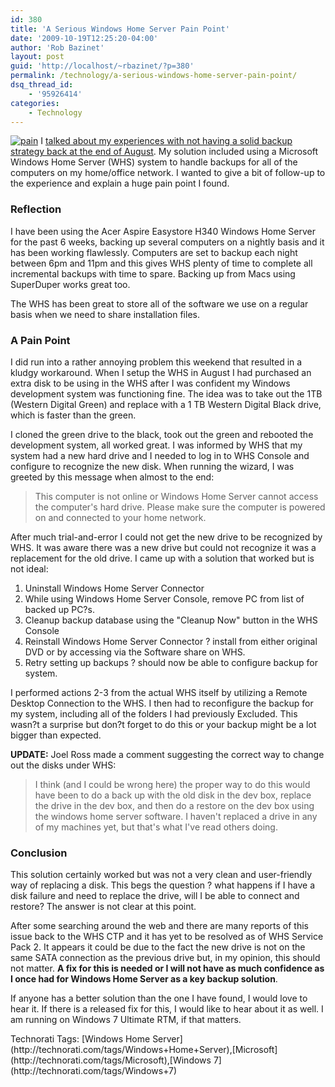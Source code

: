 ```yaml
---
id: 380
title: 'A Serious Windows Home Server Pain Point'
date: '2009-10-19T12:25:20-04:00'
author: 'Rob Bazinet'
layout: post
guid: 'http://localhost/~rbazinet/?p=380'
permalink: /technology/a-serious-windows-home-server-pain-point/
dsq_thread_id:
    - '95926414'
categories:
    - Technology
---
```


[![pain](https://accidentaltechnologist.com/files/media/image/WindowsLiveWriter/WindowsHomeServerPainPoint_9B8B/pain_thumb.jpg "pain")](https://accidentaltechnologist.com/files/media/image/WindowsLiveWriter/WindowsHomeServerPainPoint_9B8B/pain_2.jpg) I [talked about my experiences with not having a solid backup strategy back at the end of August](https://accidentaltechnologist.com/technology/when-neglecting-backups-becomes-costly/). My solution included using a Microsoft Windows Home Server (WHS) system to handle backups for all of the computers on my home/office network. I wanted to give a bit of follow-up to the experience and explain a huge pain point I found.

### Reflection

I have been using the Acer Aspire Easystore H340 Windows Home Server for the past 6 weeks, backing up several computers on a nightly basis and it has been working flawlessly. Computers are set to backup each night between 6pm and 11pm and this gives WHS plenty of time to complete all incremental backups with time to spare. Backing up from Macs using SuperDuper works great too.

The WHS has been great to store all of the software we use on a regular basis when we need to share installation files.

### A Pain Point

I did run into a rather annoying problem this weekend that resulted in a kludgy workaround. When I setup the WHS in August I had purchased an extra disk to be using in the WHS after I was confident my Windows development system was functioning fine. The idea was to take out the 1TB (Western Digital Green) and replace with a 1 TB Western Digital Black drive, which is faster than the green.

I cloned the green drive to the black, took out the green and rebooted the development system, all worked great. I was informed by WHS that my system had a new hard drive and I needed to log in to WHS Console and configure to recognize the new disk. When running the wizard, I was greeted by this message when almost to the end:

> This computer is not online or Windows Home Server cannot access the computer's hard drive. Please make sure the computer is powered on and connected to your home network.

After much trial-and-error I could not get the new drive to be recognized by WHS. It was aware there was a new drive but could not recognize it was a replacement for the old drive. I came up with a solution that worked but is not ideal:

1. Uninstall Windows Home Server Connector
2. While using Windows Home Server Console, remove PC from list of backed up PC?s.
3. Cleanup backup database using the "Cleanup Now" button in the WHS Console
4. Reinstall Windows Home Server Connector ? install from either original DVD or by accessing via the Software share on WHS.
5. Retry setting up backups ? should now be able to configure backup for system.
 
I performed actions 2-3 from the actual WHS itself by utilizing a Remote Desktop Connection to the WHS. I then had to reconfigure the backup for my system, including all of the folders I had previously Excluded. This wasn?t a surprise but don?t forget to do this or your backup might be a lot bigger than expected.

**UPDATE:** Joel Ross made a comment suggesting the correct way to change out the disks under WHS:

> I think (and I could be wrong here) the proper way to do this would have been to do a back up with the old disk in the dev box, replace the drive in the dev box, and then do a restore on the dev box using the windows home server software. I haven't replaced a drive in any of my machines yet, but that's what I've read others doing.

### Conclusion

This solution certainly worked but was not a very clean and user-friendly way of replacing a disk. This begs the question ? what happens if I have a disk failure and need to replace the drive, will I be able to connect and restore? The answer is not clear at this point.

After some searching around the web and there are many reports of this issue back to the WHS CTP and it has yet to be resolved as of WHS Service Pack 2. It appears it could be due to the fact the new drive is not on the same SATA connection as the previous drive but, in my opinion, this should not matter. **A fix for this is needed or I will not have as much confidence as I once had for Windows Home Server as a key backup solution**.

If anyone has a better solution than the one I have found, I would love to hear it. If there is a released fix for this, I would like to hear about it as well. I am running on Windows 7 Ultimate RTM, if that matters.

<div class="wlWriterEditableSmartContent" id="scid:0767317B-992E-4b12-91E0-4F059A8CECA8:f7a2c48d-8ec6-4ad3-b6ac-7cdd9cc0d4d5" style="padding-bottom: 0px; margin: 0px; padding-left: 0px; padding-right: 0px; display: inline; float: none; padding-top: 0px">Technorati Tags: [Windows Home Server](http://technorati.com/tags/Windows+Home+Server),[Microsoft](http://technorati.com/tags/Microsoft),[Windows 7](http://technorati.com/tags/Windows+7)</div>